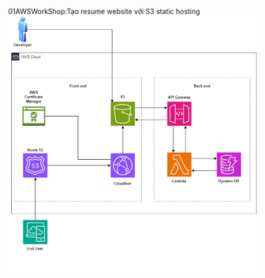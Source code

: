 01AWSWorkShop:Tạo resume website với S3 static hosting
![alt text](https://github.com/leduyhien20003/01AWSWorkShop/blob/main/static/images/s3-satic-basic.jpg)
